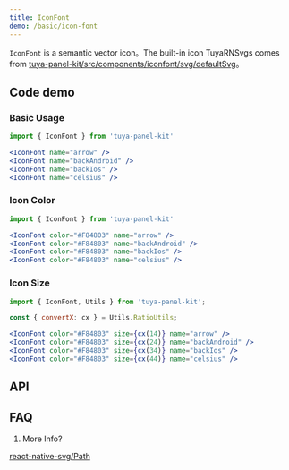 ```yaml
---
title: IconFont
demo: /basic/icon-font
---
```


<Desc>

`IconFont` is a semantic vector icon。The built-in icon TuyaRNSvgs comes from [tuya-panel-kit/src/components/iconfont/svg/defaultSvg](https://github.com/tuya/tuya-panel-kit/blob/master/packages/tuya-panel-kit/src/components/iconfont/svg/defaultSvg.js)。

</Desc>

## Code demo

### Basic Usage

```jsx
import { IconFont } from 'tuya-panel-kit'

<IconFont name="arrow" />
<IconFont name="backAndroid" />
<IconFont name="backIos" />
<IconFont name="celsius" />
```

### Icon Color

```jsx
import { IconFont } from 'tuya-panel-kit'

<IconFont color="#F84803" name="arrow" />
<IconFont color="#F84803" name="backAndroid" />
<IconFont color="#F84803" name="backIos" />
<IconFont color="#F84803" name="celsius" />
```

### Icon Size

```jsx
import { IconFont, Utils } from 'tuya-panel-kit';

const { convertX: cx } = Utils.RatioUtils;

<IconFont color="#F84803" size={cx(14)} name="arrow" />
<IconFont color="#F84803" size={cx(24)} name="backAndroid" />
<IconFont color="#F84803" size={cx(34)} name="backIos" />
<IconFont color="#F84803" size={cx(44)} name="celsius" />
```

## API

<API name="IconFontProps"></API>

## FAQ

1. More Info?

[react-native-svg/Path](https://github.com/react-native-community/react-native-svg#path)

